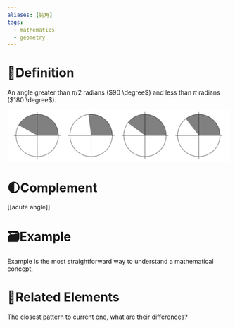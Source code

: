 ```yaml
---
aliases: [钝角]
tags:
  - mathematics
  - geometry
---
```



# 📝Definition
An angle greater than $\pi/2$ radians ($90 \degree$) and less than $\pi$ radians ($180 \degree$).

![|300](../assets/ObtuseAngle_800.svg)

# 🌓Complement
[[acute angle]]

# 🗃Example
Example is the most straightforward way to understand a mathematical concept.

# 🌱Related Elements
The closest pattern to current one, what are their differences?


